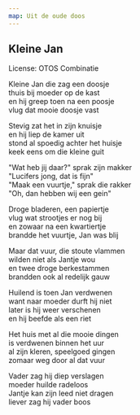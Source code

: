 ```yaml
---
map: Uit de oude doos
---
```


## Kleine Jan
License: OTOS Combinatie

Kleine Jan die zag een doosje \
thuis bij moeder op de kast  \
en hij greep toen na een poosje  \
vlug dat mooie doosje vast

Stevig zat het in zijn knuisje \
en hij liep de kamer uit \
stond al spoedig achter het huisje  \
keek eens om die kleine guit

"Wat heb jij daar?" sprak zijn makker \
"Lucifers jong, dat is fijn" \
"Maak een vuurtje," sprak die rakker \
"Oh, dan hebben wij een gein" 

Droge bladeren, een papiertje \
vlug wat strootjes er nog bij \
en zowaar na een kwartiertje  \
brandde het vuurtje, Jan was blij

Maar dat vuur, die stoute vlammen \
wilden niet als Jantje wou \
en twee droge berkestammen \
brandden ook al redelijk gauw

Huilend is toen Jan verdwenen \
want naar moeder durft hij niet  \
later is hij weer verschenen  \
en hij beefde als een riet

Het huis met al die mooie dingen \
is verdwenen binnen het uur \
al zijn kleren, speelgoed gingen \
zomaar weg door al dat vuur

Vader zag hij diep verslagen \
moeder huilde radeloos  \
Jantje kan zijn leed niet dragen \
liever zag hij vader boos
